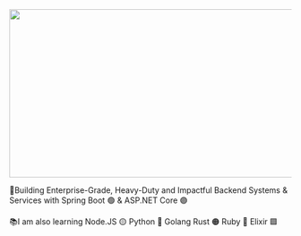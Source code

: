 <a href="#">
  <img height="300" width="850" src="https://i.pinimg.com/originals/cd/54/4e/cd544ea83dedc9872d29289124cc7852.gif"/>
</a>

🚀Building Enterprise-Grade, Heavy-Duty and Impactful Backend Systems & Services with Spring Boot 🟢 & ASP.NET Core 🟣

📚I am also learning Node.JS 🟡 Python 🔵 Golang  Rust 🟠 Ruby 🔴 Elixir 🟪



